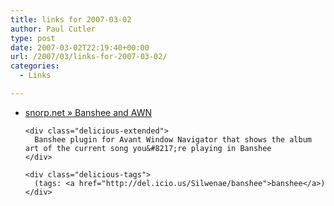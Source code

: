 ```yaml
---
title: links for 2007-03-02
author: Paul Cutler
type: post
date: 2007-03-02T22:19:40+00:00
url: /2007/03/links-for-2007-03-02/
categories:
  - Links

---
```

<ul class="delicious">
  <li>
    <div class="delicious-link">
      <a href="http://www.snorp.net/log/2007/02/28/banshee-and-awn/">snorp.net » Banshee and AWN</a>
    </div>
    
    <div class="delicious-extended">
      Banshee plugin for Avant Window Navigator that shows the album art of the current song you&#8217;re playing in Banshee
    </div>
    
    <div class="delicious-tags">
      (tags: <a href="http://del.icio.us/Silwenae/banshee">banshee</a>)
    </div>
  </li>
</ul>
